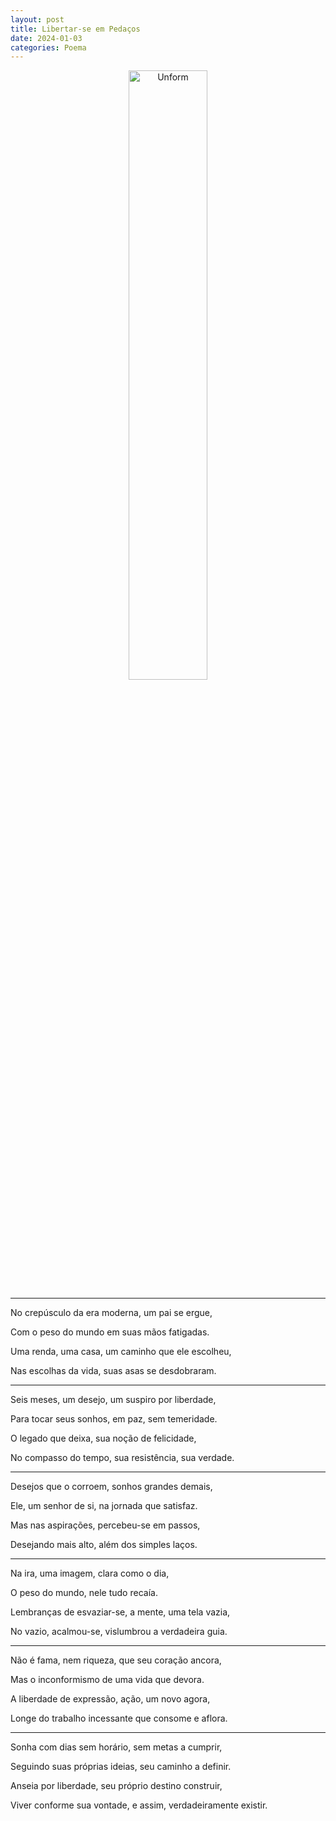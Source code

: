 ```yaml
---
layout: post
title: Libertar-se em Pedaços
date: 2024-01-03
categories: Poema
---
```


<p align="center">
<img src="{{ site.baseurl }}/images/2024-01-03-Libertar-se-em-Pedacos.png" 
height="50%" width="50%" alt="Unform" />
</p>

---

No crepúsculo da era moderna, um pai se ergue,

Com o peso do mundo em suas mãos fatigadas.

Uma renda, uma casa, um caminho que ele escolheu,

Nas escolhas da vida, suas asas se desdobraram.

---

Seis meses, um desejo, um suspiro por liberdade,

Para tocar seus sonhos, em paz, sem temeridade.

O legado que deixa, sua noção de felicidade,

No compasso do tempo, sua resistência, sua verdade.

---

Desejos que o corroem, sonhos grandes demais,

Ele, um senhor de si, na jornada que satisfaz.

Mas nas aspirações, percebeu-se em passos,

Desejando mais alto, além dos simples laços.

---

Na ira, uma imagem, clara como o dia,

O peso do mundo, nele tudo recaía.

Lembranças de esvaziar-se, a mente, uma tela vazia,

No vazio, acalmou-se, vislumbrou a verdadeira guia.

---

Não é fama, nem riqueza, que seu coração ancora,

Mas o inconformismo de uma vida que devora.

A liberdade de expressão, ação, um novo agora,

Longe do trabalho incessante que consome e aflora.

---

Sonha com dias sem horário, sem metas a cumprir,

Seguindo suas próprias ideias, seu caminho a definir.

Anseia por liberdade, seu próprio destino construir,

Viver conforme sua vontade, e assim, verdadeiramente existir.

